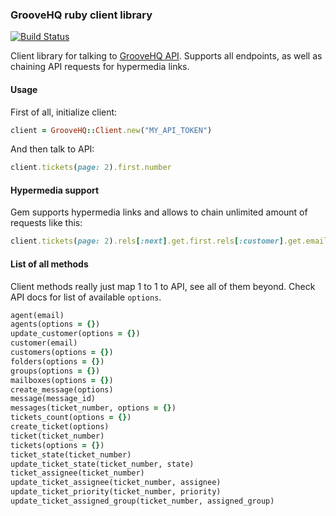 ### GrooveHQ ruby client library

[![Build Status](https://travis-ci.org/Fodoj/groovehq.svg)](https://travis-ci.org/Fodoj/groovehq)

Client library for talking to [GrooveHQ API](https://www.groovehq.com/docs). Supports all endpoints, as well as chaining API requests for hypermedia links.

#### Usage

First of all, initialize client:

```ruby
client = GrooveHQ::Client.new("MY_API_TOKEN")
```

And then talk to API:

```ruby
client.tickets(page: 2).first.number
```

#### Hypermedia support

Gem supports hypermedia links and allows to chain unlimited amount of requests like this:

```ruby
client.tickets(page: 2).rels[:next].get.first.rels[:customer].get.email
```

#### List of all methods

Client methods really just map 1 to 1 to API, see all of them beyond. Check API docs for list of available `options`.

```ruby
agent(email)
agents(options = {})
update_customer(options = {})
customer(email)
customers(options = {})
folders(options = {})
groups(options = {})
mailboxes(options = {})
create_message(options)
message(message_id)
messages(ticket_number, options = {})
tickets_count(options = {})
create_ticket(options)
ticket(ticket_number)
tickets(options = {})
ticket_state(ticket_number)
update_ticket_state(ticket_number, state)
ticket_assignee(ticket_number)
update_ticket_assignee(ticket_number, assignee)
update_ticket_priority(ticket_number, priority)
update_ticket_assigned_group(ticket_number, assigned_group)
```
